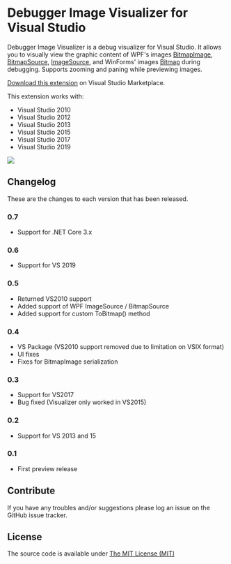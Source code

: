 # Debugger Image Visualizer for Visual Studio

Debugger Image Visualizer is a debug visualizer for Visual Studio. It allows you to visually view the graphic content of WPF's images [BitmapImage](https://msdn.microsoft.com/en-us/library/system.windows.media.imaging.bitmapimage.aspx), [BitmapSource](https://docs.microsoft.com/en-us/dotnet/api/system.windows.media.imaging.bitmapsource), [ImageSource](https://docs.microsoft.com/en-us/dotnet/api/system.windows.media.imagesource), and WinForms' images [Bitmap](https://msdn.microsoft.com/en-us/library/system.drawing.bitmap.aspx) during debugging. Supports zooming and paning while previewing images.

[Download this extension](https://marketplace.visualstudio.com/items?itemName=AleksanderBerus.DebuggerImageVisualizerPreview) on Visual Studio Marketplace.

This extension works with:
* Visual Studio 2010
* Visual Studio 2012
* Visual Studio 2013
* Visual Studio 2015
* Visual Studio 2017
* Visual Studio 2019

![](https://aleksanderberus.gallerycdn.vsassets.io/extensions/aleksanderberus/debuggerimagevisualizerpreview/0.6.0/1556274284741/219157/1/Preview.gif)

## Changelog

These are the changes to each version that has been released.

### 0.7

* Support for .NET Core 3.x

### 0.6

* Support for VS 2019

### 0.5

* Returned VS2010 support
* Added support of WPF ImageSource / BitmapSource
* Added support for custom ToBitmap() method

### 0.4

* VS Package (VS2010 support removed due to limitation on VSIX format)
* UI fixes
* Fixes for BitmapImage serialization

### 0.3

* Support for VS2017
* Bug fixed (Visualizer only worked in VS2015)

### 0.2

* Support for VS 2013 and 15

### 0.1

* First preview release 

## Contribute

If you have any troubles and/or suggestions please log an issue on the GitHub issue tracker.

## License

The source code is available under [The MIT License (MIT)](LICENSE)
